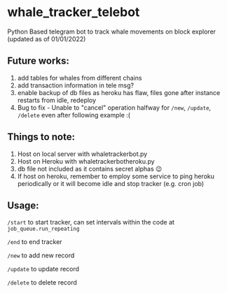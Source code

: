 # whale_tracker_telebot
Python Based telegram bot to track whale movements on block explorer (updated as of 01/01/2022)

## Future works:
1. add tables for whales from different chains
2. add transaction information in tele msg?
3. enable backup of db files as heroku has flaw, files gone after instance restarts from idle, redeploy
4. Bug to fix - Unable to "cancel" operation halfway for ```/new```, ```/update```, ```/delete``` even after following example :(

## Things to note:
1. Host on local server with whaletrackerbot.py
2. Host on Heroku with whaletrackerbotheroku.py
3. db file not included as it contains secret alphas 😉
4. If host on heroku, remember to employ some service to ping heroku periodically or it will become idle and stop tracker (e.g. cron job)

## Usage:
```/start``` to start tracker, can set intervals within the code at ```job_queue.run_repeating```

```/end``` to end tracker

```/new``` to add new record

```/update``` to update record

```/delete``` to delete record
